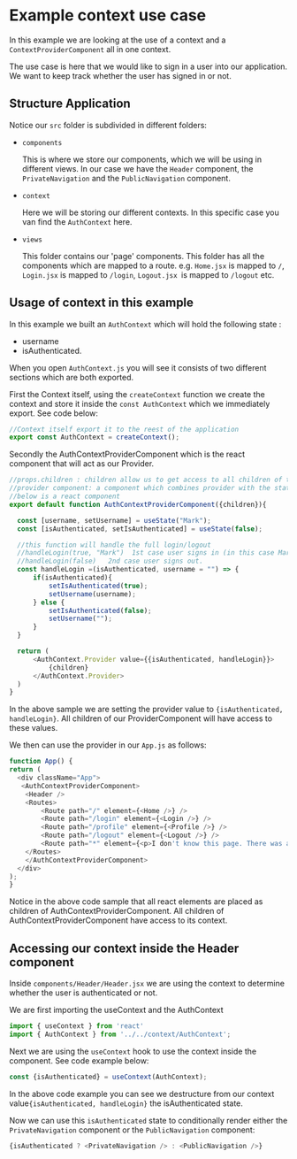 # Example context use case
In this example we are looking at the use of a context and a `ContextProviderComponent` all in one context. 

The use case is here that we would like to sign in a user into our application. We want to keep track whether the user has signed in or not. 

## Structure Application

Notice our `src` folder is subdivided in different folders: 
- `components `

    This is where we store our components, which we will be using in different views. In our case we have the `Header` component, the `PrivateNavigation` and  the `PublicNavigation` component.
- `context`

    Here we will be storing our different contexts. In this specific case you van find the `AuthContext` here.

- `views` 
    
    This folder contains our 'page' components. This folder has all the components which are mapped to a route. 
    e.g. `Home.jsx` is mapped to `/`, `Login.jsx` is mapped to `/login`, `Logout.jsx `is mapped to `/logout` etc.


## Usage of context in this example

In this example we built an `AuthContext` which will hold the following state : 

- username 
- isAuthenticated.

 When you open `AuthContext.js` you will see it consists of two different sections which are both exported. 

 First the Context itself, using the `createContext` function we create the context and store it inside the `const AuthContext` which we immediately export. See code below: 
 
 ````javascript
 //Context itself export it to the reest of the application
export const AuthContext = createContext();
 ````

 Secondly the AuthContextProviderComponent which is the react component that will act as our Provider. 

  ````javascript
//props.children : children allow us to get access to all children of the component
//provider component: a component which combines provider with the state.
//below is a react component 
export default function AuthContextProviderComponent({children}){

    const [username, setUsername] = useState("Mark");
    const [isAuthenticated, setIsAuthenticated] = useState(false);

    //this function will handle the full login/logout
    //handleLogin(true, "Mark")  1st case user signs in (in this case Mark)
    //handleLogin(false)   2nd case user signs out. 
    const handleLogin =(isAuthenticated, username = "") => {
        if(isAuthenticated){
            setIsAuthenticated(true);
            setUsername(username);
        } else {
            setIsAuthenticated(false);
            setUsername("");
        }
    }

    return (
        <AuthContext.Provider value={{isAuthenticated, handleLogin}}>
            {children}
        </AuthContext.Provider>
    )
}
 ````

 In the above sample we are setting the provider value to `{isAuthenticated, handleLogin}`. All children of our ProviderComponent will have access to these values.

 We then can use the provider in our `App.js` as follows:
  ````javascript
 function App() {
  return (
    <div className="App">
     <AuthContextProviderComponent>
      <Header />
      <Routes>
          <Route path="/" element={<Home />} />
          <Route path="/login" element={<Login />} />
          <Route path="/profile" element={<Profile />} />
          <Route path="/logout" element={<Logout />} />
          <Route path="*" element={<p>I don't know this page. There was a 404 error</p>} />
      </Routes>
      </AuthContextProviderComponent>
    </div>
  );
}
  ````

Notice in the above code sample that all react elements are placed as children of AuthContextProviderComponent. All children of AuthContextProviderComponent have access to its context. 


## Accessing our context inside the Header component
Inside `components/Header/Header.jsx` we are using the context to determine whether the user is authenticated or not. 

We are first importing the useContext and the AuthContext 
  ````javascript
import { useContext } from 'react'
import { AuthContext } from '../../context/AuthContext';
  ````

Next we are using the `useContext` hook to use the context inside the component. See code example below:
  ````javascript
  const {isAuthenticated} = useContext(AuthContext);
  ````

  In the above code example you can see we destructure from our context value`{isAuthenticated, handleLogin}` the isAuthenticated state. 

  Now we can use this `isAuthenticated` state to conditionally render either the `PrivateNavigation` component or the `PublicNavigation` component: 

  ```` javascript
  {isAuthenticated ? <PrivateNavigation /> : <PublicNavigation />}
  ````
